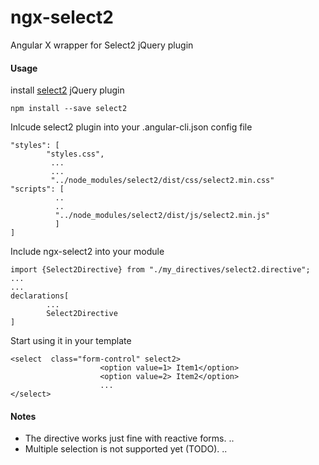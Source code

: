 # ngx-select2
Angular X wrapper for Select2 jQuery plugin

#### Usage
install [select2](https://select2.org/) jQuery plugin
```
npm install --save select2
```

Inlcude select2 plugin into your .angular-cli.json config file
```
"styles": [
        "styles.css",
         ...
         ...
         "../node_modules/select2/dist/css/select2.min.css"
"scripts": [
          ..
          ..
          "../node_modules/select2/dist/js/select2.min.js"
          ]
]
```
Include ngx-select2 into your module
```
import {Select2Directive} from "./my_directives/select2.directive";
...
...
declarations[
        ...
        Select2Directive
]
```
Start using it in your template
```
<select  class="form-control" select2>
                    <option value=1> Item1</option>
                    <option value=2> Item2</option>
                    ...
</select>
```


#### Notes
- The directive works just fine with reactive forms. ..
- Multiple selection is not supported yet (TODO). ..
